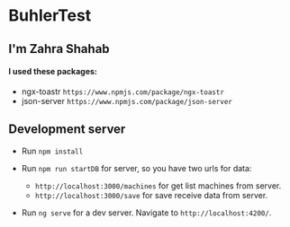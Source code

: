 # BuhlerTest
##  I'm Zahra Shahab ##
#### I used these packages: ####
 * ngx-toastr `https://www.npmjs.com/package/ngx-toastr`
 * json-server `https://www.npmjs.com/package/json-server`


## Development server

* Run `npm install`

* Run `npm run startDB` for server, so you have two urls for data:
    * `http://localhost:3000/machines` for get list machines from server.
    * `http://localhost:3000/save` for save receive data from server.

* Run `ng serve` for a dev server. Navigate to `http://localhost:4200/`.